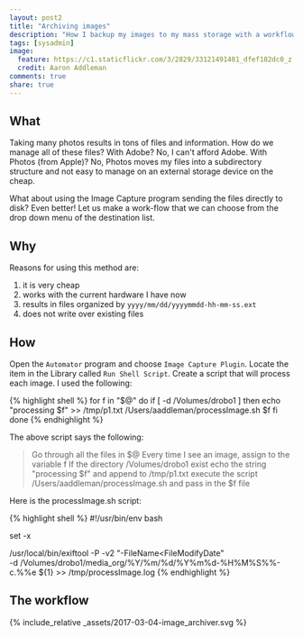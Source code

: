 ```yaml
---
layout: post2
title: "Archiving images"
description: "How I backup my images to my mass storage with a workflow and exiftool."
tags: [sysadmin]
image:
  feature: https://c1.staticflickr.com/3/2829/33121491481_dfef182dc0_z.jpg
  credit: Aaron Addleman
comments: true
share: true
---
```


## What ##

Taking many photos results in tons of files and information. How do we manage all of these files? With Adobe? No, I can't afford Adobe. With Photos (from Apple)? No, Photos moves my files into a subdirectory structure and not easy to manage on an external storage device on the cheap.

What about using the Image Capture program sending the files directly to disk? Even better! Let us make a work-flow that we can choose from the drop down menu of the destination list.

## Why ##

Reasons for using this method are:

1. it is very cheap
1. works with the current hardware I have now
1. results in files organized by `yyyy/mm/dd/yyyymmdd-hh-mm-ss.ext`
1. does not write over existing files

## How ##

Open the `Automator` program and choose `Image Capture Plugin`. Locate the item in the Library called `Run Shell Script`. Create a script that will process each image. I used the following:

{% highlight shell %}
for f in "$@"
do
    if [ -d /Volumes/drobo1 ]
    then
        echo "processing $f" >> /tmp/p1.txt
		/Users/aaddleman/processImage.sh $f
    fi
done
{% endhighlight %}

The above script says the following:

> Go through all the files in $@
> Every time I see an image, assign to the variable f
> If the directory /Volumes/drobo1 exist
> echo the string "processing $f" and append to /tmp/p1.txt
> execute the script /Users/aaddleman/processImage.sh and pass in the $f file

Here is the processImage.sh script:

{% highlight shell %}
#!/usr/bin/env bash

set -x 

/usr/local/bin/exiftool -P -v2 "-FileName<FileModifyDate" \
-d /Volumes/drobo1/media_org/%Y/%m/%d/%Y%m%d-%H%M%S%%-c.%%e ${1} >> /tmp/processImage.log
{% endhighlight %}

## The workflow ##

<div class="container">
<div class="row">
<div class="col s12">
<span>
  {% include_relative _assets/2017-03-04-image_archiver.svg %}
</span>
</div>
</div>
</div>
